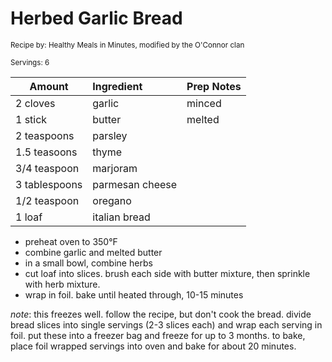 # Herbed Garlic Bread

<small>Recipe by: Healthy Meals in Minutes, modified by the O'Connor clan</small>

<small>Servings: 6</small>

| Amount       | Ingredient             | Prep Notes |
| ---------    | :--------------------- | :--------- |
| 2 cloves     | garlic                 | minced     |
| 1 stick      | butter                 | melted     |
| 2 teaspoons  | parsley                |            |
| 1.5 teasoons | thyme                  |            |
| 3/4 teaspoon | marjoram               |            |
| 3 tablespoons| parmesan cheese        |            |
| 1/2 teaspoon | oregano                |            |
| 1 loaf       | italian bread          |            |

- preheat oven to 350°F
- combine garlic and melted butter
- in a small bowl, combine herbs
- cut loaf into slices. brush each side with butter mixture, then sprinkle with herb mixture.
- wrap in foil. bake until heated through, 10-15 minutes

_note_: this freezes well. follow the recipe, but don't cook the bread. divide bread slices into single servings (2-3 slices each) and wrap each serving in foil. put these into a freezer bag and freeze for up to 3 months. to bake, place foil wrapped servings into oven and bake for about 20 minutes.
